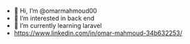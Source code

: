 - 👋 Hi, I’m @omarmahmoud00
- 👀 I’m interested in back end
- 🌱 I’m currently learning laravel
- https://www.linkedin.com/in/omar-mahmoud-34b632253/
